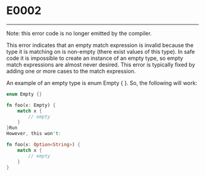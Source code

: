 # E0002

---

Note: this error code is no longer emitted by the compiler. 

This error indicates that an empty match expression is invalid because the type it is matching on is non-empty (there exist values of this type). In safe code it is impossible to create an instance of an empty type, so empty match expressions are almost never desired. This error is typically fixed by adding one or more cases to the match expression.

An example of an empty type is enum Empty { }. So, the following will work:

```rust
enum Empty {}

fn foo(x: Empty) {
    match x {
        // empty
    }
}Run
However, this won't:

fn foo(x: Option<String>) {
    match x {
        // empty
    }
}
```